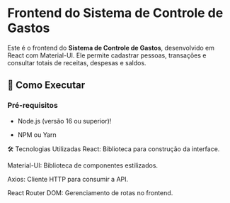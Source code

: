 # Frontend do Sistema de Controle de Gastos

Este é o frontend do **Sistema de Controle de Gastos**, desenvolvido em React com Material-UI. Ele permite cadastrar pessoas, transações e consultar totais de receitas, despesas e saldos.

## 🚀 Como Executar

### Pré-requisitos
- Node.js (versão 16 ou superior)!

- NPM ou Yarn

🛠 Tecnologias Utilizadas
React: Biblioteca para construção da interface.

Material-UI: Biblioteca de componentes estilizados.

Axios: Cliente HTTP para consumir a API.

React Router DOM: Gerenciamento de rotas no frontend.

